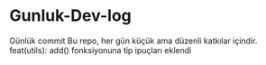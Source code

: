 # Gunluk-Dev-log
Günlük commit 
Bu repo, her gün küçük ama düzenli katkılar içindir.
feat(utils): add() fonksiyonuna tip ipuçları eklendi
